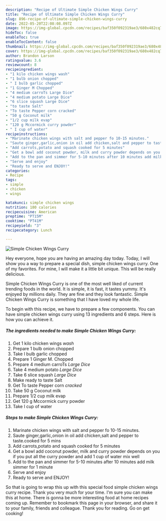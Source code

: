 ```yaml
---
description: "Recipe of Ultimate Simple Chicken Wings Curry"
title: "Recipe of Ultimate Simple Chicken Wings Curry"
slug: 896-recipe-of-ultimate-simple-chicken-wings-curry
date: 2022-05-20T22:08:08.097Z
image: https://img-global.cpcdn.com/recipes/baf350f092319ae3/680x482cq70/simple-chicken-wings-curry-recipe-main-photo.jpg
hideToc: false
enableToc: true
enableTocContent: false
thumbnail: https://img-global.cpcdn.com/recipes/baf350f092319ae3/680x482cq70/simple-chicken-wings-curry-recipe-main-photo.jpg
cover: https://img-global.cpcdn.com/recipes/baf350f092319ae3/680x482cq70/simple-chicken-wings-curry-recipe-main-photo.jpg
author: Brandon Larson
ratingvalue: 3.6
reviewcount: 8
recipeingredient:
- "1 kilo chicken wings wash"
- "1 bulb onion chopped"
- " I bulb garlic chopped"
- "1 Ginger M Chopped"
- "4 medium carroTs Large Dice"
- "4 medium potato Large Dice"
- "6 slice squash Large Dice"
- "to taste Salt"
- "To taste Pepper corn cracked"
- "50 g Coconut milk"
- "1/2 cup milk evap"
- "120 g Mccormick curry powder"
- " I cup of water"
recipeinstructions:
- "Marinate chicken wings with salt and pepper fo 10-15 minutes."
- "Saute ginger,garlic,onion in oil add chicken,salt and pepper to taste.cooked for 5 mins"
- "Add carrots,potato and squash cooked for 5 minutes"
- "Get a bowl add coconut powder, milk and curry powder depends on you if you put all the curry powder and add 1 cup of water mix well"
- "Add to the pan and simmer for 5-10 minutes after 10 minutes add milk simmer for 1 minute"
- "Serve and enjoy"
- "Ready to serve and ENJOY!"
categories:
- Recipe
tags:
- simple
- chicken
- wings

katakunci: simple chicken wings 
nutrition: 180 calories
recipecuisine: American
preptime: "PT15M"
cooktime: "PT41M"
recipeyield: "3"
recipecategory: Lunch

---
```



![Simple Chicken Wings Curry](https://img-global.cpcdn.com/recipes/baf350f092319ae3/680x482cq70/simple-chicken-wings-curry-recipe-main-photo.jpg)

Hey everyone, hope you are having an amazing day today. Today, I will show you a way to prepare a special dish, simple chicken wings curry. One of my favorites. For mine, I will make it a little bit unique. This will be really delicious.



Simple Chicken Wings Curry is one of the most well liked of current trending foods in the world. It is simple, it is fast, it tastes yummy. It's enjoyed by millions daily. They are fine and they look fantastic. Simple Chicken Wings Curry is something that I have loved my whole life.


To begin with this recipe, we have to prepare a few components. You can have simple chicken wings curry using 13 ingredients and 6 steps. Here is how you can achieve it.

<!--inarticleads1-->

##### The ingredients needed to make Simple Chicken Wings Curry:

1. Get 1 kilo chicken wings *wash*
1. Prepare 1 bulb onion chopped
1. Take  I bulb garlic chopped
1. Prepare 1 Ginger M. Chopped
1. Prepare 4 medium carroTs *Large Dice*
1. Take 4 medium potato *Large Dice*
1. Take 6 slice squash *Large Dice*
1. Make ready to taste Salt
1. Get To taste Pepper corn *cracked*
1. Take 50 g Coconut milk
1. Prepare 1/2 cup milk evap
1. Get 120 g Mccormick curry powder
1. Take  I cup of water




<!--inarticleads2-->

##### Steps to make Simple Chicken Wings Curry:

1. Marinate chicken wings with salt and pepper fo 10-15 minutes.
1. Saute ginger,garlic,onion in oil add chicken,salt and pepper to taste.cooked for 5 mins
1. Add carrots,potato and squash cooked for 5 minutes
1. Get a bowl add coconut powder, milk and curry powder depends on you if you put all the curry powder and add 1 cup of water mix well
1. Add to the pan and simmer for 5-10 minutes after 10 minutes add milk simmer for 1 minute
1. Serve and enjoy
1. Ready to serve and ENJOY!



So that is going to wrap this up with this special food simple chicken wings curry recipe. Thank you very much for your time. I'm sure you can make this at home. There is gonna be more interesting food at home recipes coming up. Remember to bookmark this page in your browser, and share it to your family, friends and colleague. Thank you for reading. Go on get cooking!
